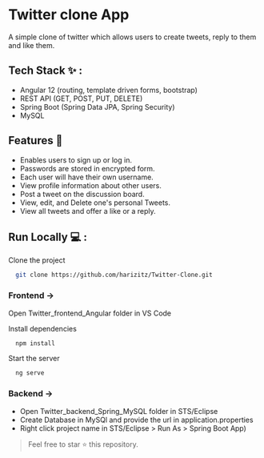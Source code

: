 
# Twitter clone App

A simple clone of twitter which allows users to create tweets, reply to them and like them.

## Tech Stack ✨ :

-  Angular 12 (routing, template driven forms, bootstrap)
-  REST API  (GET, POST, PUT, DELETE)
-  Spring Boot (Spring Data JPA, Spring Security)
-  MySQL


## Features 🚀

- Enables users to sign up or log in.
- Passwords are stored in encrypted form.
- Each user will have their own username.
- View profile information about other users.
- Post a tweet on the discussion board.
- View, edit, and Delete one's personal Tweets.
- View all tweets and offer a like or a reply.

## Run Locally 💻 :

Clone the project

```bash
  git clone https://github.com/harizitz/Twitter-Clone.git
```
### Frontend ->
Open Twitter_frontend_Angular folder in VS Code

Install dependencies

```bash
  npm install
```

Start the server

```bash
  ng serve
```

### Backend ->
-  Open Twitter_backend_Spring_MySQL folder in STS/Eclipse
- Create Database in MySQl and provide the url in application.properties
- Right click project name in STS/Eclipse > Run As > Spring Boot App)


> Feel free to star ⭐ this repository.